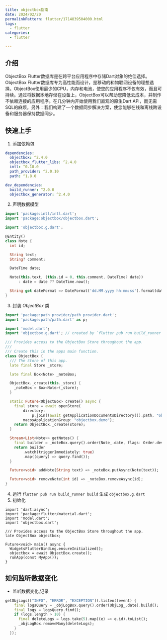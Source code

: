 ```yaml
---
title: objectbox指南
date: 2024/02/20
permalinkPattern: flutter/1714839504000.html
tags:
  - flutter
categories:
  - flutter

---
```


## 介绍

ObjectBox Flutter数据库是在跨平台应用程序中存储Dart对象的绝佳选择。ObjectBox Flutter数据库专为高性能而设计，是移动的和物联网设备的理想选择。ObjectBox使用最少的CPU，内存和电池，使您的应用程序不仅有效，而且可持续。通过将数据本地存储在设备上，ObjectBox可以帮助您降低云成本，并制作不依赖连接的应用程序。在几分钟内开始使用我们直观的原生Dart API，而无需SQL的麻烦。另外：我们构建了一个数据同步解决方案，使您能够在线和离线跨设备和服务器保持数据同步。

## 快速上手

1. 添加依赖包

```yaml
dependencies:
  objectbox: ^2.4.0
  objectbox_flutter_libs: ^2.4.0
  intl: ^0.18.0
  path_provider: ^2.0.10
  path: ^1.8.0

dev_dependencies:
  build_runner: ^2.0.0
  objectbox_generator: ^2.4.0
```

2. 声明数据模型
```dart
import 'package:intl/intl.dart';
import 'package:objectbox/objectbox.dart';

import 'objectbox.g.dart';

@Entity()
class Note {
  int id;

  String text;
  String? comment;

  DateTime date;

  Note(this.text, {this.id = 0, this.comment, DateTime? date})
      : date = date ?? DateTime.now();

  String get dateFormat => DateFormat('dd.MM.yyyy hh:mm:ss').format(date);
}
```

3. 封装 *ObjectBox* 类
```dart
import 'package:path_provider/path_provider.dart';
import 'package:path/path.dart' as p;

import 'model.dart';
import 'objectbox.g.dart'; // created by `flutter pub run build_runner build`

/// Provides access to the ObjectBox Store throughout the app.
///
/// Create this in the apps main function.
class ObjectBox {
  /// The Store of this app.
  late final Store _store;

  late final Box<Note> _noteBox;

  ObjectBox._create(this._store) {
    _noteBox = Box<Note>(_store);
  }

  static Future<ObjectBox> create() async {
    final store = await openStore(
        directory:
            p.join((await getApplicationDocumentsDirectory()).path, "obx-demo"),
        macosApplicationGroup: "objectbox.demo");
    return ObjectBox._create(store);
  }

  Stream<List<Note>> getNotes() {
    final builder = _noteBox.query().order(Note_.date, flags: Order.descending);
    return builder
        .watch(triggerImmediately: true)
        .map((query) => query.find());
  }

  Future<void> addNote(String text) => _noteBox.putAsync(Note(text));

  Future<void> removeNote(int id) => _noteBox.removeAsync(id);
}

```

4. 运行 `flutter pub run build_runner build` 生成 `objectbox.g.dart`
5. 初始化
```3dart
import 'dart:async';
import 'package:flutter/material.dart';
import 'model.dart';
import 'objectbox.dart';

/// Provides access to the ObjectBox Store throughout the app.
late ObjectBox objectbox;

Future<void> main() async {
  WidgetsFlutterBinding.ensureInitialized();
  objectbox = await ObjectBox.create();
  runApp(const MyApp());
}
```



## 如何监听数据变化

- 监听数据变化,记录

```dart
getObjLogs(["INFO", "ERROR", "EXCEPTION"]).listen((event) {
    final logsQuery = _objLogBox.query().order(ObjLog_.date).build();
    final logs = logsQuery.find();
    if (logs.length > 10) {
      final deleteLogs = logs.take(5).map((e) => e.id).toList();
      _objLogBox.removeMany(deleteLogs);
    }
  });
```



